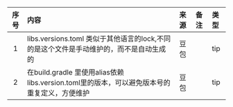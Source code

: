 | 序号 | 内容                                                                              | 来源 | 备注        | 类型      |
|:--:|:--------------------------------------------------------------------------------|:---|:----------|:--------|
|1| libs.versions.toml 类似于其他语言的lock,不同的是这个文件是手动维护的，而不是自动生成的 | 豆包 |           | tip     |
|2| 在build.gradle 里使用alias依赖libs.version.toml里的版本，可以避免版本号的重复定义，方便维护 | 豆包 |           | tip     |